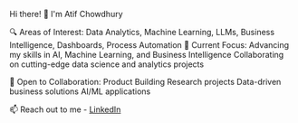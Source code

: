 Hi there! 👋 I'm Atif Chowdhury

🔍 Areas of Interest: Data Analytics, Machine Learning, LLMs, Business Intelligence, Dashboards, Process Automation
🚀 Current Focus: Advancing my skills in AI, Machine Learning, and Business Intelligence Collaborating on cutting-edge data science and analytics projects

🤝 Open to Collaboration:
Product Building
Research projects
Data-driven business solutions
AI/ML applications

📫 Reach out to me - [LinkedIn](https://www.linkedin.com/in/atifc2/)


<!---
atifc2/atifc2 is a ✨ special ✨ repository because its `README.md` (this file) appears on your GitHub profile.
You can click the Preview link to take a look at your changes.
--->
